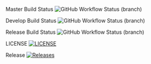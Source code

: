 

Master Build Status 
![GitHub Workflow Status (branch)](https://img.shields.io/github/workflow/status/ChawThiriSoe1779/SET09623Gp2/A%20workflow%20for%20my%20Hello%20World%20App/master?style=flat-square)

Develop Build Status
![GitHub Workflow Status (branch)](https://img.shields.io/github/workflow/status/ChawThiriSoe1779/SET09623Gp2/A%20workflow%20for%20my%20Hello%20World%20App/develop?style=flat-square)

Release Build Status
![GitHub Workflow Status (branch)](https://img.shields.io/github/workflow/status/ChawThiriSoe1779/SET09623Gp2/A%20workflow%20for%20my%20Hello%20World%20App/release?style=flat-square)

LICENSE
[![LICENSE](https://img.shields.io/github/license/ChawThiriSoe1779/SET09623Gp2.svg?style=flat-square)](https://github.com/ChawThiriSoe1779/SET09623Gp2/blob/master/LICENSE)

Release
[![Releases](https://img.shields.io/github/release/ChawThiriSoe1779/SET09623Gp2/all.svg?style=flat-square)](https://github.com/ChawThiriSoe1779/SET09623Gp2/releases)
